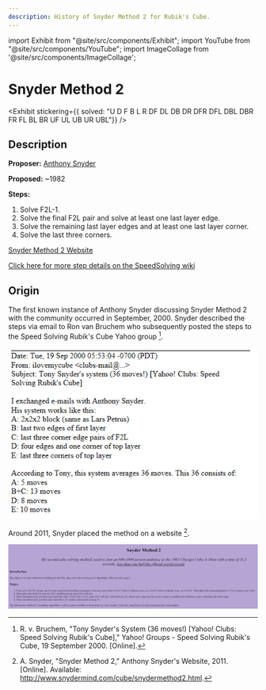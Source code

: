 ```yaml
---
description: History of Snyder Method 2 for Rubik's Cube.
---
```


import Exhibit from "@site/src/components/Exhibit";
import YouTube from "@site/src/components/YouTube";
import ImageCollage from '@site/src/components/ImageCollage';

# Snyder Method 2

<Exhibit
stickering={{
    solved: "U D F B L R DF DL DB DR DFR DFL DBL DBR FR FL BL BR UF UL UB UR UBL"}}
/>

## Description

**Proposer:** [Anthony Snyder](CubingContributors/MethodDevelopers.md#snyder-anthony)

**Proposed:** ~1982

**Steps:**

1. Solve F2L-1.
2. Solve the final F2L pair and solve at least one last layer edge.
3. Solve the remaining last layer edges and at least one last layer corner.
4. Solve the last three corners.

[Snyder Method 2 Website](http://www.snydermind.com/cube/snydermethod2.html)

[Click here for more step details on the SpeedSolving wiki](https://www.speedsolving.com/wiki/index.php/Snyder_Method)

## Origin

The first known instance of Anthony Snyder discussing Snyder Method 2 with the community occurred in September, 2000. Snyder described the steps via email to Ron van Bruchem who subsequently posted the steps to the Speed Solving Rubik's Cube Yahoo group [^1].

![](img/Snyder2/Snyder3.png)

Around 2011, Snyder placed the method on a website [^2].

![](img/Snyder2/Snyder2.png)

[^1]: R. v. Bruchem, "Tony Snyder's System (36 moves!) [Yahoo! Clubs: Speed Solving Rubik's Cube]," Yahoo! Groups - Speed Solving Rubik's Cube, 19 September 2000. [Online].

[^2]: A. Snyder, "Snyder Method 2," Anthony Snyder's Website, 2011. [Online]. Available: http://www.snydermind.com/cube/snydermethod2.html.